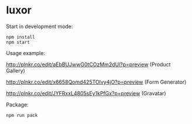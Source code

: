 # luxor

Start in development mode:

    npm install
    npm start
    
Usage example:

http://plnkr.co/edit/aEbBUJwwG0tCOzMm2dUl?p=preview (Product Gallery)

http://plnkr.co/edit/x6658Qomd425TOlvy4jO?p=preview (Form Generator)

http://plnkr.co/edit/JYFRxxL4805sEy1kPfGx?p=preview (Gravatar)


Package:

    npm run pack
